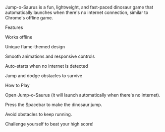 Jump-o-Saurus is a fun, lightweight, and fast-paced dinosaur game that automatically launches when there's no internet connection, similar to Chrome's offline game.

Features

Works offline

Unique flame-themed design

Smooth animations and responsive controls

Auto-starts when no internet is detected

Jump and dodge obstacles to survive

How to Play

Open Jump-o-Saurus (it will launch automatically when there's no internet).

Press the Spacebar to make the dinosaur jump.

Avoid obstacles to keep running.

Challenge yourself to beat your high score!

